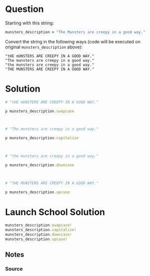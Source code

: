 # Question
Starting with this string:

```ruby
munsters_description = "The Munsters are creepy in a good way."
```

Convert the string in the following ways (code will be executed on original `munsters_description` above):

```none
"tHE mUNSTERS ARE CREEPY IN A GOOD WAY."
"The munsters are creepy in a good way."
"the munsters are creepy in a good way."
"THE MUNSTERS ARE CREEPY IN A GOOD WAY."
```



# Solution
``` rb
# "tHE mUNSTERS ARE CREEPY IN A GOOD WAY."

p munsters_description.swapcase

  

# "The munsters are creepy in a good way."

p munsters_description.capitalize

  

# "the munsters are creepy in a good way."

p munsters_description.downcase

  

# "THE MUNSTERS ARE CREEPY IN A GOOD WAY."

p munsters_description.upcase
```




# Launch School Solution
``` rb
munsters_description.swapcase!
munsters_description.capitalize!
munsters_description.downcase!
munsters_description.upcase!
```








## Notes


### Source